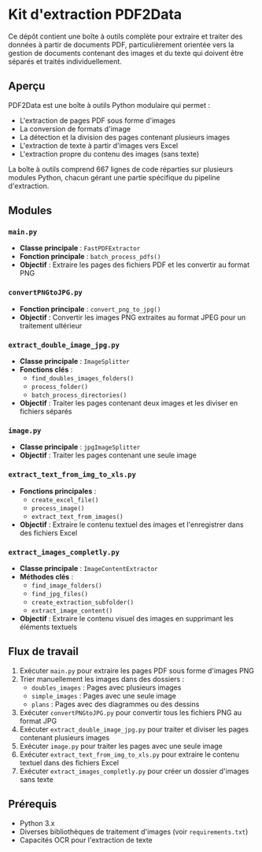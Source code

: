 # Kit d'extraction PDF2Data

Ce dépôt contient une boîte à outils complète pour extraire et traiter des données à partir de documents PDF, particulièrement orientée vers la gestion de documents contenant des images et du texte qui doivent être séparés et traités individuellement.

## Aperçu

PDF2Data est une boîte à outils Python modulaire qui permet :
- L'extraction de pages PDF sous forme d'images
- La conversion de formats d'image
- La détection et la division des pages contenant plusieurs images
- L'extraction de texte à partir d'images vers Excel
- L'extraction propre du contenu des images (sans texte)

La boîte à outils comprend 667 lignes de code réparties sur plusieurs modules Python, chacun gérant une partie spécifique du pipeline d'extraction.

## Modules

### `main.py`
- **Classe principale** : `FastPDFExtractor`
- **Fonction principale** : `batch_process_pdfs()`
- **Objectif** : Extraire les pages des fichiers PDF et les convertir au format PNG

### `convertPNGtoJPG.py`
- **Fonction principale** : `convert_png_to_jpg()`
- **Objectif** : Convertir les images PNG extraites au format JPEG pour un traitement ultérieur

### `extract_double_image_jpg.py`
- **Classe principale** : `ImageSplitter`
- **Fonctions clés** : 
  - `find_doubles_images_folders()`
  - `process_folder()`
  - `batch_process_directories()`
- **Objectif** : Traiter les pages contenant deux images et les diviser en fichiers séparés

### `image.py`
- **Classe principale** : `jpgImageSplitter`
- **Objectif** : Traiter les pages contenant une seule image

### `extract_text_from_img_to_xls.py`
- **Fonctions principales** : 
  - `create_excel_file()`
  - `process_image()`
  - `extract_text_from_images()`
- **Objectif** : Extraire le contenu textuel des images et l'enregistrer dans des fichiers Excel

### `extract_images_completly.py`
- **Classe principale** : `ImageContentExtractor`
- **Méthodes clés** :
  - `find_image_folders()`
  - `find_jpg_files()`
  - `create_extraction_subfolder()`
  - `extract_image_content()`
- **Objectif** : Extraire le contenu visuel des images en supprimant les éléments textuels

## Flux de travail

1. Exécuter `main.py` pour extraire les pages PDF sous forme d'images PNG
2. Trier manuellement les images dans des dossiers :
   - `doubles_images` : Pages avec plusieurs images
   - `simple_images` : Pages avec une seule image
   - `plans` : Pages avec des diagrammes ou des dessins
3. Exécuter `convertPNGtoJPG.py` pour convertir tous les fichiers PNG au format JPG
4. Exécuter `extract_double_image_jpg.py` pour traiter et diviser les pages contenant plusieurs images
5. Exécuter `image.py` pour traiter les pages avec une seule image
6. Exécuter `extract_text_from_img_to_xls.py` pour extraire le contenu textuel dans des fichiers Excel
7. Exécuter `extract_images_completly.py` pour créer un dossier d'images sans texte

## Prérequis

- Python 3.x
- Diverses bibliothèques de traitement d'images (voir `requirements.txt`)
- Capacités OCR pour l'extraction de texte

